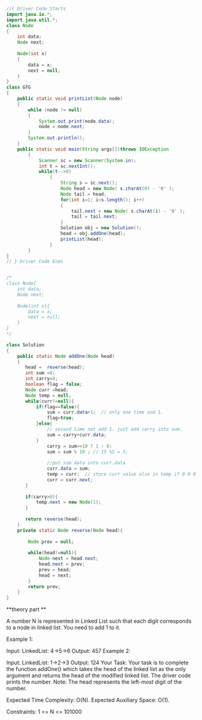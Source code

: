 ```java
//{ Driver Code Starts
import java.io.*;
import java.util.*;
class Node
{
    int data;
    Node next;
    
    Node(int x)
    {
        data = x;
        next = null;
    }
}
class GfG
{
    public static void printList(Node node) 
    { 
        while (node != null)
        { 
            System.out.print(node.data);
            node = node.next; 
        }  
        System.out.println();
    } 
    public static void main(String args[])throws IOException
        {
            Scanner sc = new Scanner(System.in);
            int t = sc.nextInt();
            while(t-->0)
                {
                    String s = sc.next();
                    Node head = new Node( s.charAt(0) - '0' );
                    Node tail = head;
                    for(int i=1; i<s.length(); i++)
                    {
                        tail.next = new Node( s.charAt(i) - '0' );
                        tail = tail.next;
                    }
                    Solution obj = new Solution();
                    head = obj.addOne(head);
                    printList(head); 
                }
        }
}
// } Driver Code Ends


/*
class Node{
    int data;
    Node next;
    
    Node(int x){
        data = x;
        next = null;
    }
} 
*/

class Solution
{
    public static Node addOne(Node head) 
    { 
       head =  reverse(head);
       int sum =0;
       int carry=0;
       boolean flag = false;
       Node curr =head;
       Node temp = null;
       while(curr!=null){
           if(flag==false){
               sum = curr.data+1;  // only one time and 1.
               flag=true;
           }else{
               // second time not add 1. just add carry into sum.
               sum = carry+curr.data;
           }
               carry = sum>=10 ? 1 : 0;
               sum = sum % 10 ; // 15 %5 = 5;
               
               //put sum data into curr.data
               curr.data = sum;
               temp = curr;  // store curr value also in temp if 0 0 0 and then 1 case handle.
               curr = curr.next;
       }
       
       if(carry>0){
           temp.next = new Node(1);
       }
       
       return reverse(head);
    }
    private static Node reverse(Node head){
        
        Node prev = null;
   
        while(head!=null){
            Node next = head.next;
            head.next = prev;
            prev = head;
            head = next;
        }
        return prev;
    }
}

```


**theory part **

A number N is represented in Linked List such that each digit corresponds to a node in linked list. You need to add 1 to it.

Example 1:

Input:
LinkedList: 4->5->6
Output: 457 
Example 2:

Input:
LinkedList: 1->2->3
Output: 124 
Your Task:
Your task is to complete the function addOne() which takes the head of the linked list as the only argument and returns the head of the modified linked list. The driver code prints the number.
Note: The head represents the left-most digit of the number.

Expected Time Complexity: O(N).
Expected Auxiliary Space: O(1).

Constraints:
1 <= N <= 101000